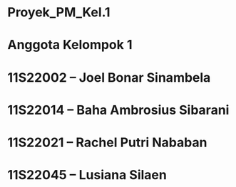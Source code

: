 # Proyek_PM_Kel.1

# Anggota Kelompok 1
# 11S22002 – Joel Bonar Sinambela
# 11S22014 – Baha Ambrosius Sibarani
# 11S22021 – Rachel Putri Nababan
# 11S22045 – Lusiana Silaen
